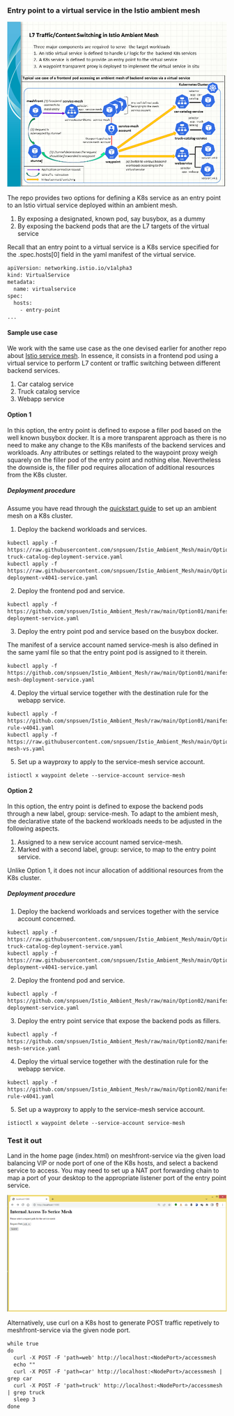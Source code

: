 ### Entry point to a virtual service in the Istio ambient mesh

![Istio_ambient_virtualservice](Istiovirtualservicecomboaccess_202403.png)

The repo provides two options for defining a K8s service as an entry point to an Istio virtual service deployed within an ambient mesh. 
1. By exposing a designated, known pod, say busybox, as a dummy
2. By exposing the backend pods that are the L7 targets of the virtual service

Recall that an entry point to a virtual service is a K8s service specified for the .spec.hosts[0] field in the yaml manifest of the virtual service.
```
apiVersion: networking.istio.io/v1alpha3
kind: VirtualService
metadata:
  name: virtualservice
spec:
  hosts:
    - entry-point
...
```

#### Sample use case

We work with the same use case as the one devised earlier for another repo about [Istio service mesh](https://github.com/snpsuen/Intra-K8s_Access_Istio_Service_Mesh). In essence, it consists in a frontend pod using a virtual service to perform L7 content or traffic switching between different backend services. 
1. Car catalog service
2. Truck catalog service
3. Webapp service
    
#### Option 1

In this option, the entry point is defined to expose a filler pod based on the well known busybox docker. It is a more transparent approach as there is no need to make any change to the K8s manifests of the backend services and workloads. Any attributes or settings related to the waypoint proxy weigh squarely on the filler pod of the entry point and nothing else. Nevertheless the downside is, the filler pod requires allocation of additional resources from the K8s cluster.

##### Deployment procedure

Assume you have read through the [quickstart guide](https://istio.io/latest/docs/ops/ambient/getting-started/) to set up an ambient mesh on a K8s cluster.

1.  Deploy the backend workloads and services.
```
kubectl apply -f https://raw.githubusercontent.com/snpsuen/Istio_Ambient_Mesh/main/Option01/manifests/car-truck-catalog-deployment-service.yaml
kubectl apply -f https://raw.githubusercontent.com/snpsuen/Istio_Ambient_Mesh/main/Option01/manifests/webapp-deployment-v4041-service.yaml
```
2.  Deploy the frontend pod and service.
```
kubectl apply -f https://github.com/snpsuen/Istio_Ambient_Mesh/raw/main/Option01/manifests/meshfront-deployment-service.yaml
```
3.  Deploy the entry point pod and service based on the busybox docker.

The manifest of a service account named service-mesh is also defined in the same yaml file so that the entry point pod is assigned to it therein.
```
kubectl apply -f https://github.com/snpsuen/Istio_Ambient_Mesh/raw/main/Option01/manifests/service-mesh-deployment-service.yaml
```
4.  Deploy the virtual service together with the destination rule for the webapp service.
```
kubectl apply -f https://github.com/snpsuen/Istio_Ambient_Mesh/raw/main/Option01/manifests/destination-rule-v4041.yaml
kubectl apply -f https://raw.githubusercontent.com/snpsuen/Istio_Ambient_Mesh/main/Option01/manifests/service-mesh-vs.yaml
```
5.  Set up a wayproxy to apply to the service-mesh service account.
```
istioctl x waypoint delete --service-account service-mesh
```
#### Option 2 

In this option, the entry point is defined to expose the backend pods through a new label, group: service-mesh. To adapt to the ambient mesh, the declarative state of the backend workloads needs to be adjusted in the following aspects.
1. Assigned to a new service account named service-mesh.
2. Marked with a second label, group: service, to map to the entry point service.

Unlike Option 1, it does not incur allocation of additional resources from the K8s cluster.

##### Deployment procedure

1.  Deploy the backend workloads and services together with the service account concerned.
```
kubectl apply -f https://raw.githubusercontent.com/snpsuen/Istio_Ambient_Mesh/main/Option02/manifests/car-truck-catalog-deployment-service.yaml
kubectl apply -f https://raw.githubusercontent.com/snpsuen/Istio_Ambient_Mesh/main/Option02/manifests/webapp-deployment-v4041-service.yaml
```
2.  Deploy the frontend pod and service.
```
kubectl apply -f https://github.com/snpsuen/Istio_Ambient_Mesh/raw/main/Option02/manifests/meshfront-deployment-service.yaml
```
3.  Deploy the entry point service that expose the backend pods as fillers.
```
kubectl apply -f https://github.com/snpsuen/Istio_Ambient_Mesh/raw/main/Option02/manifests/service-mesh-service.yaml
```
4.  Deploy the virtual service together with the destination rule for the webapp service.
```
kubectl apply -f https://github.com/snpsuen/Istio_Ambient_Mesh/raw/main/Option02/manifests/destination-rule-v4041.yaml
```
5.  Set up a wayproxy to apply to the service-mesh service account.
```
istioctl x waypoint delete --service-account service-mesh
```

### Test it out

Land in the home page (index.html) on meshfront-service via the given load balancing VIP or node port of one of the K8s hosts, and select a backend service to access. You may need to set up a NAT port forwarding chain to map a port of your desktop to the appropriate listener port of the entry point service.

![Meshfront landing page](Internal_access_ambient_mesh_20240219_screen01.PNG)

Alternatively, use curl on a K8s host to generate POST traffic repetively to meshfront-service via the given node port.
~~~
while true
do
  curl -X POST -F 'path=web' http://localhost:<NodePort>/accessmesh
  echo ""
  curl -X POST -F 'path=car' http://localhost:<NodePort>/accessmesh | grep car
  curl -X POST -F 'path=truck' http://localhost:<NodePort>/accessmesh | grep truck
  sleep 3
done
~~~








